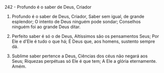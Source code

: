 242 - Profundo é o saber de Deus, Criador

1. Profundo é o saber de Deus, Criador,
   Saber sem igual, de grande esplendor;
   O intento de Deus ninguém pode sondar;
   Conselhos ninguém foi ao grande Deus ditar.

2. Perfeito saber é só o de Deus,
   Altíssimos são os pensamentos Seus;
   Por Ele e d'Ele é tudo o que há;
   É Deus que, aos homens, sustento sempre dá.

3. Sublime saber pertence a Deus,
   Ciências dos céus não negará aos Seus;
   Riquezas perpétuas só Ele é que tem;
   A Ele a glória eternamente. Amém.
